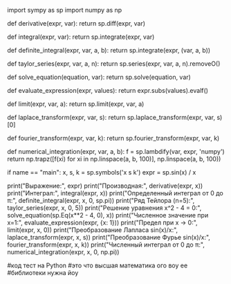 import sympy as sp import numpy as np

def derivative(expr, var): return sp.diff(expr, var)

def integral(expr, var): return sp.integrate(expr, var)

def definite_integral(expr, var, a, b): return sp.integrate(expr, (var, a, b))

def taylor_series(expr, var, a, n): return sp.series(expr, var, a, n).removeO()

def solve_equation(equation, var): return sp.solve(equation, var)

def evaluate_expression(expr, values): return expr.subs(values).evalf()

def limit(expr, var, a): return sp.limit(expr, var, a)

def laplace_transform(expr, var, s): return sp.laplace_transform(expr, var, s)[0]

def fourier_transform(expr, var, k): return sp.fourier_transform(expr, var, k)

def numerical_integration(expr, var, a, b): f = sp.lambdify(var, expr, 'numpy') return np.trapz([f(xi) for xi in np.linspace(a, b, 100)], np.linspace(a, b, 100))

if name == "main": x, s, k = sp.symbols('x s k') expr = sp.sin(x) / x

print("Выражение:", expr)
print("Производная:", derivative(expr, x))
print("Интеграл:", integral(expr, x))
print("Определенный интеграл от 0 до π:", definite_integral(expr, x, 0, sp.pi))
print("Ряд Тейлора (n=5):", taylor_series(expr, x, 0, 5))
print("Решение уравнения x^2 - 4 = 0:", solve_equation(sp.Eq(x**2 - 4, 0), x))
print("Численное значение при x=1:", evaluate_expression(expr, {x: 1}))
print("Предел при x → 0:", limit(expr, x, 0))
print("Преобразование Лапласа sin(x)/x:", laplace_transform(expr, x, s))
print("Преобразование Фурье sin(x)/x:", fourier_transform(expr, x, k))
print("Численный интеграл от 0 до π:", numerical_integration(expr, x, 0, np.pi))

#код тест на Python
#это что высшая математика ого воу ее
#библиотеки нужна йоу
